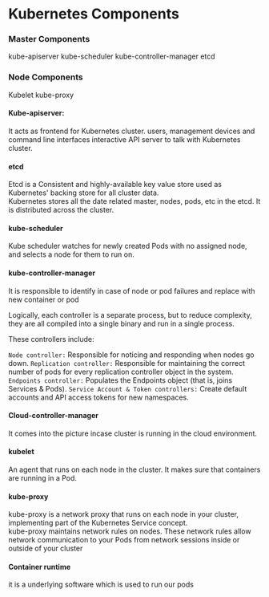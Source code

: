 # Kubernetes Components

### Master Components
  kube-apiserver
  kube-scheduler
  kube-controller-manager
  etcd

### Node Components
  Kubelet
  kube-proxy


#### Kube-apiserver: 
 It acts as frontend for Kubernetes cluster. users, management devices and command line interfaces interactive API server to talk with Kubernetes cluster. 


#### etcd 
 Etcd is a Consistent and highly-available key value store used as Kubernetes' backing store for all cluster data.  
Kubernetes stores all the date related master, nodes, pods, etc in the etcd. It is distributed across the cluster. 


#### kube-scheduler
  Kube scheduler watches for newly created Pods with no assigned node, and selects a node for them to run on.

#### kube-controller-manager
  It is responsible to identify in case of node or pod failures and replace with new container or pod

Logically, each controller is a separate process, but to reduce complexity, they are all compiled into a single binary and run in a single process.

These controllers include:

`Node controller:` Responsible for noticing and responding when nodes go down.
`Replication controller:` Responsible for maintaining the correct number of pods for every replication controller object in the system.
`Endpoints controller:` Populates the Endpoints object (that is, joins Services & Pods).
`Service Account & Token controllers:` Create default accounts and API access tokens for new namespaces.


#### Cloud-controller-manager 
  It comes into the picture incase cluster is running in the cloud environment. 


#### kubelet
  An agent that runs on each node in the cluster. It makes sure that containers are running in a Pod.

#### kube-proxy 
  kube-proxy is a network proxy that runs on each node in your cluster, implementing part of the Kubernetes Service concept.  
  kube-proxy maintains network rules on nodes. These network rules allow network communication to your Pods from network sessions inside or outside of your cluster

#### Container runtime 
  it is a underlying software which is used to run our pods 
